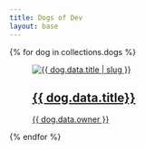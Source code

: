 ```yaml
---
title: Dogs of Dev
layout: base
---
```


{% for dog in collections.dogs %}
<a href="{{ dog.url }}">
  <figure>
    <img src="{{ dog.data.image }}" alt="{{ dog.data.title | slug }}">
    <figcaption>
      <h2>{{ dog.data.title}}</h2>
      <p>{{ dog.data.owner }}</p>
    </figcaption>
  </figure>
</a>
{% endfor %}

